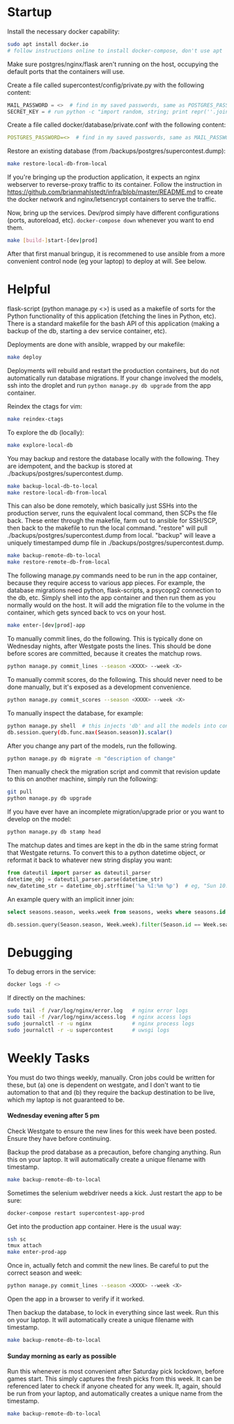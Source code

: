 # Startup

Install the necessary docker capability:
```bash
sudo apt install docker.io
# follow instructions online to install docker-compose, don't use apt
```

Make sure postgres/nginx/flask aren't running on the host,
occupying the default ports that the containers will use.

Create a file called supercontest/config/private.py with the following content:
```python
MAIL_PASSWORD = <>  # find in my saved passwords, same as POSTGRES_PASSWORD but with single quotes
SECRET_KEY = # run python -c "import random, string; print repr(''.join(random.choice(string.ascii_uppercase + string.digits) for _ in range(32)));"
```

Create a file called docker/database/private.conf with the following content:
```yml
POSTGRES_PASSWORD=<>  # find in my saved passwords, same as MAIL_PASSWORD but without quotes
```

Restore an existing database (from /backups/postgres/supercontest.dump):
```bash
make restore-local-db-from-local
```

If you're bringing up the production application, it expects an nginx webserver
to reverse-proxy traffic to its container. Follow the instruction in
https://github.com/brianmahlstedt/infra/blob/master/README.md to create the docker network
and nginx/letsencrypt containers to serve the traffic.

Now, bring up the services. Dev/prod simply have different configurations
(ports, autoreload, etc). `docker-compose down` whenever you want to end them.
```bash
make [build-]start-[dev|prod]
```

After that first manual bringup, it is recommened to use ansible from a more
convenient control node (eg your laptop) to deploy at will. See below.

# Helpful

flask-script (python manage.py <>) is used as a makefile of sorts for the
Python functionality of this application (fetching the lines in Python, etc).
There is a standard makefile for the bash API of this application (making
a backup of the db, starting a dev service container, etc).

Deployments are done with ansible, wrapped by our makefile:
```bash
make deploy
```

Deployments will rebuild and restart the production containers, but do not
automatically run database migrations. If your change involved the models,
ssh into the droplet and run `python manage.py db upgrade` from the app
container.

Reindex the ctags for vim:
```bash
make reindex-ctags
```

To explore the db (locally):
```bash
make explore-local-db
```

You may backup and restore the database locally with the following. They are
idempotent, and the backup is stored at ./backups/postgres/supercontest.dump.
```bash
make backup-local-db-to-local
make restore-local-db-from-local
```

This can also be done remotely, which basically just SSHs into the production server,
runs the equivalent local command, then SCPs the file back. These enter through the
makefile, farm out to ansible for SSH/SCP, then back to the makefile to run the local
command. "restore" will pull ./backups/postgres/supercontest.dump from local. "backup"
will leave a uniquely timestamped dump file in ./backups/postgres/supercontest.dump.
```bash
make backup-remote-db-to-local
make restore-remote-db-from-local
```

The following manage.py commands need to be run in the app container, because
they require access to various app pieces. For example, the database migrations
need python, flask-scripts, a psycopg2 connection to the db, etc. Simply shell
into the app container and then run them as you normally would on the host.
It will add the migration file to the volume in the container, which gets synced
back to vcs on your host.
```bash
make enter-[dev|prod]-app
```

To manually commit lines, do the following. This is typically done
on Wednesday nights, after Westgate posts the lines. This should
be done before scores are committed, because it creates the matchup rows.
```bash
python manage.py commit_lines --season <XXXX> --week <X>
```

To manually commit scores, do the following. This should never need to
be done manually, but it's exposed as a development convenience.
```bash
python manage.py commit_scores --season <XXXX> --week <X>
```

To manually inspect the database, for example:
```bash
python manage.py shell  # this injects 'db' and all the models into context
db.session.query(db.func.max(Season.season)).scalar()
```

After you change any part of the models, run the following.
```bash
python manage.py db migrate -m "description of change"
```

Then manually check the migration script and commit that revision 
update to this on another machine, simply run the following:
```bash
git pull
python manage.py db upgrade
```

If you have ever have an incomplete migration/upgrade prior or you want
to develop on the model:
```bash
python manage.py db stamp head
```

The matchup dates and times are kept in the db in the same string format that
Westgate returns. To convert this to a python datetime object, or reformat it
back to whatever new string display you want:
```python
from dateutil import parser as dateutil_parser
datetime_obj = dateutil_parser.parse(datetime_str)
new_datetime_str = datetime_obj.strftime('%a %I:%m %p')  # eg, "Sun 10:05 AM"
```

An example query with an implicit inner join:
```sql
select seasons.season, weeks.week from seasons, weeks where seasons.id = weeks.season_id order by season, week;
```
```python
db.session.query(Season.season, Week.week).filter(Season.id == Week.season_id).order_by(Season.season, Week.week).all()
```

# Debugging

To debug errors in the service:
```bash
docker logs -f <>
```

If directly on the machines:
```bash
sudo tail -f /var/log/nginx/error.log   # nginx error logs
sudo tail -f /var/log/nginx/access.log  # nginx access logs
sudo journalctl -r -u nginx             # nginx process logs
sudo journalctl -r -u supercontest      # uwsgi logs
```

# Weekly Tasks

You must do two things weekly, manually. Cron jobs could be written for
these, but (a) one is dependent on westgate, and I don't want to tie
automation to that and (b) they require the backup destination to be live,
which my laptop is not guaranteed to be.

#### Wednesday evening after 5 pm

Check Westgate to ensure the new lines for this week have been posted.
Ensure they have before continuing.

Backup the prod database as a precaution, before changing anything.
Run this on your laptop. It will automatically create a unique filename with timestamp.
```bash
make backup-remote-db-to-local
```

Sometimes the selenium webdriver needs a kick. Just restart the app to be
sure:
```bash
docker-compose restart supercontest-app-prod
```

Get into the production app container. Here is the usual way:
```bash
ssh sc
tmux attach
make enter-prod-app
```

Once in, actually fetch and commit the new lines. Be careful to put
the correct season and week:
```bash
python manage.py commit_lines --season <XXXX> --week <X>
```

Open the app in a browser to verify if it worked.

Then backup the database, to lock in everything since last week.
Run this on your laptop. It will automatically create a unique filename with timestamp.
```bash
make backup-remote-db-to-local
```

#### Sunday morning as early as possible

Run this whenever is most convenient after Saturday pick lockdown, before games
start. This simply captures the fresh picks from this week. It can be referenced 
later to check if anyone cheated for any week. It, again, should be run from
your laptop, and automatically creates a unique name from the timestamp.
```bash
make backup-remote-db-to-local
```
